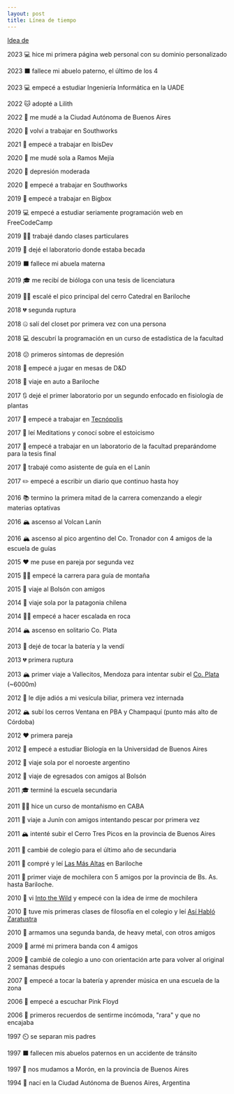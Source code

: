 ```yaml
---
layout: post
title: Línea de tiempo
---
```


[Idea de](https://taylor.town/timeline)

2023 💻 hice mi primera página web personal con su dominio personalizado

2023 ⬛ fallece mi abuelo paterno, el último de los 4

2023 💻 empecé a estudiar Ingeniería Informática en la UADE

2022 🐱 adopté a Lilith

2022 🚚 me mudé a la Ciudad Autónoma de Buenos Aires

2020 💼 volví a trabajar en Southworks

2021 💼 empecé a trabajar en IbisDev

2020 🚚 me mudé sola a Ramos Mejía

2020 🙁 depresión moderada

2020 💼 empecé a trabajar en Southworks

2019 💼 empecé a trabajar en Bigbox

2019 💻 empecé a estudiar seriamente programación web en FreeCodeCamp

2019 👩‍🏫 trabajé dando clases particulares

2019 👋 dejé el laboratorio donde estaba becada

2019 ⬛ fallece mi abuela materna

2019 🎓 me recibí de bióloga con una tesis de licenciatura

2019 🧗‍♀️ escalé el pico principal del cerro Catedral en Bariloche

2018 💔 segunda ruptura

2018 🤐 salí del closet por primera vez con una persona

2018 💻 descubrí la programación en un curso de estadística de la facultad

2018 😕 primeros síntomas de depresión

2018 🐉 empecé a jugar en mesas de D&D

2018 🚗 viaje en auto a Bariloche

2017 🔃 dejé el primer laboratorio por un segundo enfocado en fisiología de plantas

2017 🥼 empecé a trabajar en [Tecnópolis](https://es.wikipedia.org/wiki/Tecn%C3%B3polis)

2017 📖 leí Meditations y conocí sobre el estoicismo

2017 🥼 empecé a trabajar en un laboratorio de la facultad preparándome para la tesis final

2017 🥾 trabajé como asistente de guía en el Lanín

2017 ✏️ empecé a escribir un diario que continuo hasta hoy

2016 📚 termino la primera mitad de la carrera comenzando a elegir materias optativas

2016 🏔️ ascenso al Volcan Lanín

2016 🏔️ ascenso al pico argentino del Co. Tronador con 4 amigos de la escuela de guías

2015 ❤️ me puse en pareja por segunda vez

2015 🧗‍♀️ empecé la carrera para guía de montaña

2015 🌳 viaje al Bolsón con amigos

2014 🎒 viaje sola por la patagonia chilena

2014 🧗‍♀️ empecé a hacer escalada en roca

2014 🏔️ ascenso en solitario Co. Plata

2013 🎵 dejé de tocar la batería y la vendí

2013 💔 primera ruptura

2013 🏔️ primer viaje a Vallecitos, Mendoza para intentar subir el [Co. Plata](https://es.wikipedia.org/wiki/Cerro_El_Plata) (~6000m)

2012 🏥 le dije adiós a mi vesícula biliar, primera vez internada

2012 🏔️ subí los cerros Ventana en PBA y Champaquí (punto más alto de Córdoba)

2012 ❤️ primera pareja

2012 🧬 empecé a estudiar Biología en la Universidad de Buenos Aires

2012 🎒 viaje sola por el noroeste argentino

2012 🎒 viaje de egresados con amigos al Bolsón

2011 🎓 terminé la escuela secundaria

2011 🧗‍♂️ hice un curso de montañismo en CABA

2011 🎣 viaje a Junín con amigos intentando pescar por primera vez

2011 🏔️ intenté subir el Cerro Tres Picos en la provincia de Buenos Aires

2011 🏫 cambié de colegio para el último año de secundaria

2011 📖 compré y leí [Las Más Altas](https://www.libreriadesnivel.com/libros/las-mas-altas/9789872551216/) en Bariloche

2011 🎒 primer viaje de mochilera con 5 amigos por la provincia de Bs. As. hasta Bariloche.

2010 🥾 vi [Into the Wild](https://m.imdb.com/title/tt0758758/?language=es-es) y empecé con la idea de irme de mochilera

2010 📖 tuve mis primeras clases de filosofía en el colegio y leí [Así Habló Zaratustra](https://www.goodreads.com/book/show/51893.Thus_Spoke_Zarathustra)

2010 🎵 armamos una segunda banda, de heavy metal, con otros amigos

2009 🎵 armé mi primera banda con 4 amigos

2009 🏫 cambié de colegio a uno con orientación arte para volver al original 2 semanas después

2007 🥁 empecé a tocar la batería y aprender música en una escuela de la zona

2006 🧱 empecé a escuchar Pink Floyd

2006 🤔 primeros recuerdos de sentirme incómoda, "rara" y que no encajaba

1997 ⏲️ se separan mis padres

1997 ⬛ fallecen mis abuelos paternos en un accidente de tránsito

1997 🚚 nos mudamos a Morón, en la provincia de Buenos Aires

1994 👶 nací en la Ciudad Autónoma de Buenos Aires, Argentina